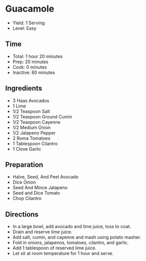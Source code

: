 # Guacamole

* Yield: 1 Serving
* Level: Easy

## Time

* Total: 1 hour 20 minutes
* Prep: 20 minutes
* Cook: 0 minutes
* Inactive: 60 minutes

## Ingredients

* 3 Haas Avocados
* 1 Lime
* 1/2 Teaspoon Salt
* 1/2 Teaspoon Ground Cumin
* 1/2 Teaspoon Cayenne
* 1/2 Medium Onion
* 1/2 Jalapeno Pepper
* 2 Roma Tomatoes
* 1 Tablespoon Cilantro
* 1 Clove Garlic

## Preparation

* Halve, Seed, And Peel Avocado
* Dice Onion
* Seed And Mince Jalapeno
* Seed and Dice Tomato
* Chop Cilantro

## Directions

* In a large bowl, add avocado and lime juice, toss to coat.
* Drain and reserve lime juice.
* Add salt, cumin, and cayenne and mash using potato masher.
* Fold in onions, jalapenos, tomatoes, cilantro, and garlic.
* Add 1 tablespoon of reserved lime juice.
* Let sit at room temperature for 1 hour and serve.
